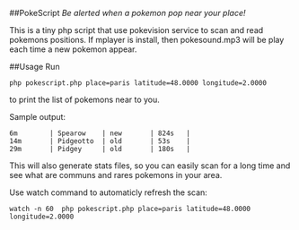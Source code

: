 ##PokeScript
*Be alerted when a pokemon pop near your place!*

This is a tiny php script that use pokevision service to scan and read pokemons positions.
If mplayer is install, then pokesound.mp3 will be play each time a new pokemon appear.

##Usage
Run 
```
php pokescript.php place=paris latitude=48.0000 longitude=2.0000
```
to print the list of pokemons near to you. 

Sample output:

```
6m        | Spearow    | new       | 824s   |
14m       | Pidgeotto  | old       | 53s    |
29m       | Pidgey     | old       | 180s   |
```

This will also generate stats files, so you can easily scan for a long time and see what are communs and rares pokemons in your area.

Use watch command to automaticly refresh the scan:
```
watch -n 60  php pokescript.php place=paris latitude=48.0000 longitude=2.0000
```
